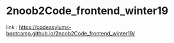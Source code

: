 # 2noob2Code_frontend_winter19

link : https://codeasylums-bootcamp.github.io/2noob2Code_frontend_winter19/
